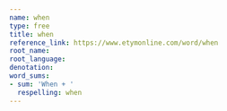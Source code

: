 ```yaml
---
name: when
type: free
title: when
reference_link: https://www.etymonline.com/word/when
root_name: 
root_language: 
denotation: 
word_sums:
- sum: 'When + '
  respelling: when
---
```

